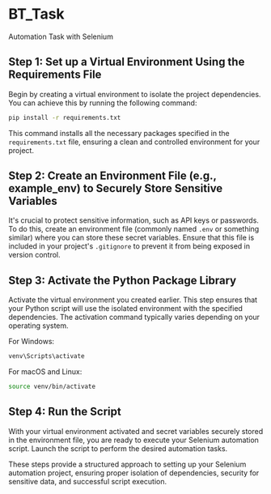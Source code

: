 # BT_Task
Automation Task with Selenium

## Step 1: Set up a Virtual Environment Using the Requirements File

Begin by creating a virtual environment to isolate the project dependencies. You can achieve this by running the following command:

```bash
pip install -r requirements.txt
```

This command installs all the necessary packages specified in the `requirements.txt` file, ensuring a clean and controlled environment for your project.

## Step 2: Create an Environment File (e.g., example_env) to Securely Store Sensitive Variables

It's crucial to protect sensitive information, such as API keys or passwords. To do this, create an environment file (commonly named `.env` or something similar) where you can store these secret variables. Ensure that this file is included in your project's `.gitignore` to prevent it from being exposed in version control.

## Step 3: Activate the Python Package Library

Activate the virtual environment you created earlier. This step ensures that your Python script will use the isolated environment with the specified dependencies. The activation command typically varies depending on your operating system.

For Windows:
```bash
venv\Scripts\activate
```

For macOS and Linux:
```bash
source venv/bin/activate
```

## Step 4: Run the Script

With your virtual environment activated and secret variables securely stored in the environment file, you are ready to execute your Selenium automation script. Launch the script to perform the desired automation tasks.

These steps provide a structured approach to setting up your Selenium automation project, ensuring proper isolation of dependencies, security for sensitive data, and successful script execution.
